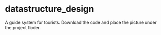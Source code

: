 # datastructure_design
A guide system for tourists. 
Download the code and place the picture under the project floder.

